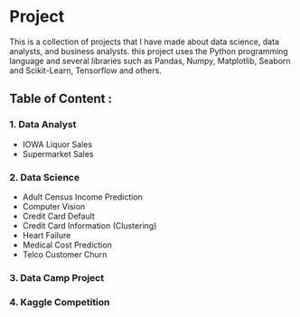 # Project

This is a collection of projects that I have made about data science, data analysts, and business analysts. this project uses the Python programming language and several libraries such as Pandas, Numpy, Matplotlib, Seaborn and Scikit-Learn, Tensorflow and others.

## Table of Content :
### 1. Data Analyst
- IOWA Liquor Sales
- Supermarket Sales
### 2. Data Science
- Adult Census Income Prediction
- Computer Vision
- Credit Card Default
- Credit Card Information (Clustering)
- Heart Failure
- Medical Cost Prediction
- Telco Customer Churn
### 3. Data Camp Project
### 4. Kaggle Competition
